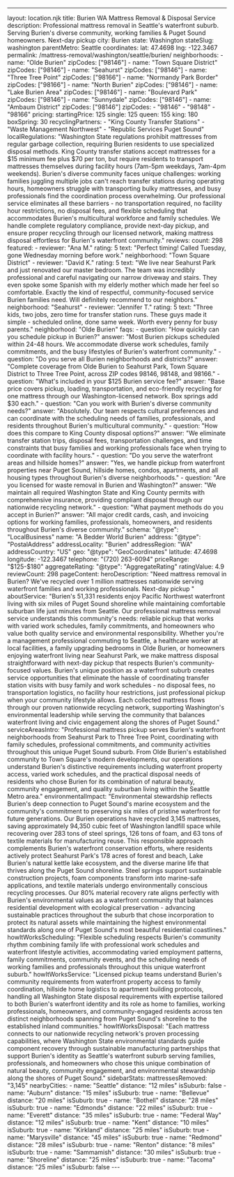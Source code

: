 ---
layout: location.njk
title: Burien WA Mattress Removal & Disposal Service
description: Professional mattress removal in Seattle's waterfront suburb. Serving Burien's diverse community, working families & Puget Sound homeowners. Next-day pickup
city: Burien state: Washington stateSlug: washington parentMetro: Seattle coordinates: lat: 47.4698 lng: -122.3467
permalink: /mattress-removal/washington/seattle/burien/ neighborhoods: - name: "Olde Burien" zipCodes: ["98146"] - name: "Town Square District" zipCodes: ["98146"] - name: "Seahurst" zipCodes: ["98146"] - name: "Three Tree Point" zipCodes: ["98166"] - name: "Normandy Park Border" zipCodes: ["98166"] - name: "North Burien" zipCodes: ["98146"] - name: "Lake Burien Area" zipCodes: ["98146"] - name: "Boulevard Park" zipCodes: ["98146"] - name: "Sunnydale" zipCodes: ["98146"] - name: "Ambaum District" zipCodes: ["98146"] zipCodes: - "98146" - "98148" - "98166" pricing: startingPrice: 125 single: 125 queen: 155 king: 180 boxSpring: 30 recyclingPartners: - "King County Transfer Stations" - "Waste Management Northwest" - "Republic Services Puget Sound" localRegulations: "Washington State regulations prohibit mattresses from regular garbage collection, requiring Burien residents to use specialized disposal methods. King County transfer stations accept mattresses for a $15 minimum fee plus $70 per ton, but require residents to transport mattresses themselves during facility hours (7am-5pm weekdays, 7am-4pm weekends). Burien's diverse community faces unique challenges: working families juggling multiple jobs can't reach transfer stations during operating hours, homeowners struggle with transporting bulky mattresses, and busy professionals find the coordination process overwhelming. Our professional service eliminates all these barriers - no transportation required, no facility hour restrictions, no disposal fees, and flexible scheduling that accommodates Burien's multicultural workforce and family schedules. We handle complete regulatory compliance, provide next-day pickup, and ensure proper recycling through our licensed network, making mattress disposal effortless for Burien's waterfront community." reviews: count: 298 featured: - reviewer: "Ana M." rating: 5 text: "Perfect timing! Called Tuesday, gone Wednesday morning before work." neighborhood: "Town Square District" - reviewer: "David K." rating: 5 text: "We live near Seahurst Park and just renovated our master bedroom. The team was incredibly professional and careful navigating our narrow driveway and stairs. They even spoke some Spanish with my elderly mother which made her feel so comfortable. Exactly the kind of respectful, community-focused service Burien families need. Will definitely recommend to our neighbors." neighborhood: "Seahurst" - reviewer: "Jennifer T." rating: 5 text: "Three kids, two jobs, zero time for transfer station runs. These guys made it simple - scheduled online, done same week. Worth every penny for busy parents." neighborhood: "Olde Burien" faqs: - question: "How quickly can you schedule pickup in Burien?" answer: "Most Burien pickups scheduled within 24-48 hours. We accommodate diverse work schedules, family commitments, and the busy lifestyles of Burien's waterfront community." - question: "Do you serve all Burien neighborhoods and districts?" answer: "Complete coverage from Olde Burien to Seahurst Park, Town Square District to Three Tree Point, across ZIP codes 98146, 98148, and 98166." - question: "What's included in your $125 Burien service fee?" answer: "Base price covers pickup, loading, transportation, and eco-friendly recycling for one mattress through our Washington-licensed network. Box springs add $30 each." - question: "Can you work with Burien's diverse community needs?" answer: "Absolutely. Our team respects cultural preferences and can coordinate with the scheduling needs of families, professionals, and residents throughout Burien's multicultural community." - question: "How does this compare to King County disposal options?" answer: "We eliminate transfer station trips, disposal fees, transportation challenges, and time constraints that busy families and working professionals face when trying to coordinate with facility hours." - question: "Do you serve the waterfront areas and hillside homes?" answer: "Yes, we handle pickup from waterfront properties near Puget Sound, hillside homes, condos, apartments, and all housing types throughout Burien's diverse neighborhoods." - question: "Are you licensed for waste removal in Burien and Washington?" answer: "We maintain all required Washington State and King County permits with comprehensive insurance, providing compliant disposal through our nationwide recycling network." - question: "What payment methods do you accept in Burien?" answer: "All major credit cards, cash, and invoicing options for working families, professionals, homeowners, and residents throughout Burien's diverse community." schema: "@type": "LocalBusiness" name: "A Bedder World Burien" address: "@type": "PostalAddress" addressLocality: "Burien" addressRegion: "WA" addressCountry: "US" geo: "@type": "GeoCoordinates" latitude: 47.4698 longitude: -122.3467 telephone: "(720) 263-6094" priceRange: "$125-$180" aggregateRating: "@type": "AggregateRating" ratingValue: 4.9 reviewCount: 298 pageContent: heroDescription: "Need mattress removal in Burien? We've recycled over 1 million mattresses nationwide serving waterfront families and working professionals. Next-day pickup " aboutService: "Burien's 51,331 residents enjoy Pacific Northwest waterfront living with six miles of Puget Sound shoreline while maintaining comfortable suburban life just minutes from Seattle. Our professional mattress removal service understands this community's needs: reliable pickup that works with varied work schedules, family commitments, and homeowners who value both quality service and environmental responsibility. Whether you're a management professional commuting to Seattle, a healthcare worker at local facilities, a family upgrading bedrooms in Olde Burien, or homeowners enjoying waterfront living near Seahurst Park, we make mattress disposal straightforward with next-day pickup that respects Burien's community-focused values. Burien's unique position as a waterfront suburb creates service opportunities that eliminate the hassle of coordinating transfer station visits with busy family and work schedules - no disposal fees, no transportation logistics, no facility hour restrictions, just professional pickup when your community lifestyle allows. Each collected mattress flows through our proven nationwide recycling network, supporting Washington's environmental leadership while serving the community that balances waterfront living and civic engagement along the shores of Puget Sound." serviceAreasIntro: "Professional mattress pickup serves Burien's waterfront neighborhoods from Seahurst Park to Three Tree Point, coordinating with family schedules, professional commitments, and community activities throughout this unique Puget Sound suburb. From Olde Burien's established community to Town Square's modern developments, our operations understand Burien's distinctive requirements including waterfront property access, varied work schedules, and the practical disposal needs of residents who chose Burien for its combination of natural beauty, community engagement, and quality suburban living within the Seattle Metro area." environmentalImpact: "Environmental stewardship reflects Burien's deep connection to Puget Sound's marine ecosystem and the community's commitment to preserving six miles of pristine waterfront for future generations. Our Burien operations have recycled 3,145 mattresses, saving approximately 94,350 cubic feet of Washington landfill space while recovering over 283 tons of steel springs, 126 tons of foam, and 63 tons of textile materials for manufacturing reuse. This responsible approach complements Burien's waterfront conservation efforts, where residents actively protect Seahurst Park's 178 acres of forest and beach, Lake Burien's natural kettle lake ecosystem, and the diverse marine life that thrives along the Puget Sound shoreline. Steel springs support sustainable construction projects, foam components transform into marine-safe applications, and textile materials undergo environmentally conscious recycling processes. Our 80% material recovery rate aligns perfectly with Burien's environmental values as a waterfront community that balances residential development with ecological preservation - advancing sustainable practices throughout the suburb that chose incorporation to protect its natural assets while maintaining the highest environmental standards along one of Puget Sound's most beautiful residential coastlines." howItWorksScheduling: "Flexible scheduling respects Burien's community rhythm combining family life with professional work schedules and waterfront lifestyle activities, accommodating varied employment patterns, family commitments, community events, and the scheduling needs of working families and professionals throughout this unique waterfront suburb." howItWorksService: "Licensed pickup teams understand Burien's community requirements from waterfront property access to family coordination, hillside home logistics to apartment building protocols, handling all Washington State disposal requirements with expertise tailored to both Burien's waterfront identity and its role as home to families, working professionals, homeowners, and community-engaged residents across ten distinct neighborhoods spanning from Puget Sound's shoreline to the established inland communities." howItWorksDisposal: "Each mattress connects to our nationwide recycling network's proven processing capabilities, where Washington State environmental standards guide component recovery through sustainable manufacturing partnerships that support Burien's identity as Seattle's waterfront suburb serving families, professionals, and homeowners who chose this unique combination of natural beauty, community engagement, and environmental stewardship along the shores of Puget Sound." sidebarStats: mattressesRemoved: "3,145" nearbyCities: - name: "Seattle" distance: "12 miles" isSuburb: false - name: "Auburn" distance: "15 miles" isSuburb: true - name: "Bellevue" distance: "20 miles" isSuburb: true - name: "Bothell" distance: "28 miles" isSuburb: true - name: "Edmonds" distance: "22 miles" isSuburb: true - name: "Everett" distance: "35 miles" isSuburb: true - name: "Federal Way" distance: "12 miles" isSuburb: true - name: "Kent" distance: "10 miles" isSuburb: true - name: "Kirkland" distance: "25 miles" isSuburb: true - name: "Marysville" distance: "45 miles" isSuburb: true - name: "Redmond" distance: "28 miles" isSuburb: true - name: "Renton" distance: "8 miles" isSuburb: true - name: "Sammamish" distance: "30 miles" isSuburb: true - name: "Shoreline" distance: "25 miles" isSuburb: true - name: "Tacoma" distance: "25 miles" isSuburb: false ---